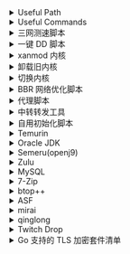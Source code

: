<details>
<summary>Useful Path</summary>

```
/etc/sysctl.d/
```

```
/var/log/
```
</details>
<details>
<summary>Useful Commands</summary>

```shell
apt install -y sudo
```

```shell
sudo vim /etc/sudoers

username ALL=(ALL) NOPASSWD:ALL
# username ALL=(ALL) NOPASSWD:/usr/lib/openssh/sftp-server
```

```shell
usermod -aG <Group> <User>
usermod -g <Group> <User> # forced
# https://www.gnu.org/software/coreutils/manual/html_node/File-permissions.html
chmod -R a/u/g/o =/+/-/ r/w/x <PATH>
chown -R <User> <PATH>

```

```
sudo timedatectl set-timezone Asia/Shanghai

sudo timedatectl set-ntp true
```

```shell
sudo apt update && sudo apt upgrade -y
```

```shell
sudo apt --purge autoremove -y && sudo apt autoclean -y && sudo apt clean
```

```shell
sudo apt remove -y vim-common
```

```shell
sudo apt install -y wget curl screen software-properties-common apt-transport-https ca-certificates lsb-release dirmngr gnupg gnupg1 gnupg2 vim build-essential
```

```shell
sudo vim /etc/ssh/sshd_config

Port 22
PermitRootLogin no
PubkeyAuthentication yes
PasswordAuthentication no
RSAAuthentication yes
Subsystem sftp sudo /usr/lib/openssh/sftp-server

systemctl restart sshd
```

```shell
kill -9 $(ps -ef | grep record | grep -v grep | awk '{print $2}')
```

```shell
cat /dev/null > nohup.out
```

```shell
ps aux|grep
```

```shell
journalctl --vacuum-size=100M
```

```shell
du -sh * | sort -hr
```

```shell
docker system prune -a
```

```shell
# clean docker images
0 1 * * * /user/bin/docker system prune -a
```
</details>
<details>
<summary>三网测速脚本</summary>

```shell
bash <(curl -Lso- https://git.io/superspeed)
```
</details>
<details>
<summary>一键 DD 脚本</summary>

https://www.cxthhhhh.com/Network-Reinstall-System-Modify (默认密码 cxthhhhh.com)
```shell
wget --no-check-certificate -qO ~/Network-Reinstall-System-Modify.sh 'https://www.cxthhhhh.com/CXT-Library/Network-Reinstall-System-Modify/Network-Reinstall-System-Modify.sh' && chmod a+x ~/Network-Reinstall-System-Modify.sh && bash ~/Network-Reinstall-System-Modify.sh -UI_Options
```

https://github.com/bohanyang/debi
```shell
curl -OJL https://raw.githubusercontent.com/bohanyang/debi/master/debi.sh && chmod a+rx debi.sh
```

```shell
sudo ./debi.sh --full-upgrade --firmware --version 11 --architecture amd64 --hostname debian --authorized-keys-url https://github.com/SekiBetu.keys --timezone Asia/Shanghai --user sekibetu --password <新系统用户密码> --ssh-port <SSH端口>
```
 
如果没有DHCP自动配置网络则要手动指定IP与网关

`--ip <IP/CIDR>` `--gateway <gateway>` `--netmask <netmask>`

`--netmask` 可以不用，通过 [CIDR对照表](https://ip.sb/cidr/) 转换成相应掩码值填入 `--ip` 即可

`Ubuntu 20` 的网络配置文件: `cat /etc/netplan/50-cloud-init.yaml`

`Ubuntu 18` 或 `Debian` 的网络配置文件: `cat /etc/network/interfaces`
</details>
<details>
<summary>xanmod 内核</summary>

https://xanmod.org/
```shell
curl -JL https://dl.xanmod.org/gpg.key | sudo gpg --dearmor --yes -o /usr/share/keyrings/xanmod-kernel-archive-keyring.gpg
echo 'deb [signed-by=/usr/share/keyrings/xanmod-kernel-archive-keyring.gpg] http://deb.xanmod.org releases main' | sudo tee /etc/apt/sources.list.d/xanmod-kernel.list
sudo apt update && sudo apt upgrade -y && sudo apt install -y linux-xanmod-lts
```
</details>
<details>
<summary>卸载旧内核</summary>

```shell
uname -a
```

```shell
sudo dpkg --list | grep -E -i --color "linux-image|linux-headers"
sudo apt list --installed | grep -E -i --color "linux-image|linux-headers"
```

```shell
sudo dpkg --purge --force-remove-essential linux-image-
sudo dpkg --purge --force-remove-essential linux-headers-
sudo apt purge -y linux-image-
sudo apt purge -y linux-headers-
```
</details>
<details>
<summary>切换内核</summary>

```shell
sudo apt install -y linux-headers-amd64 linux-image-amd64
sudo cat /boot/grub/grub.cfg
sudo vim /etc/default/grub
GRUB_DEFAULT=“1 >0” 
# 第一个 menuentry 的序号是 0，第二个 submenu 的序号是 1，在 submenu 中，第一个 menuentry 的序号是 0，第二个是 1，以此类推
sudo update-grub
```
</details>
<details>
<summary>BBR 网络优化脚本</summary>

https://github.com/ylx2016/Linux-NetSpeed
```shell
wget -N --no-check-certificate "https://raw.githubusercontent.com/ylx2016/Linux-NetSpeed/master/tcp.sh" && chmod +x tcp.sh
```
</details>
<details>
<summary>代理脚本</summary>

https://github.com/kirin10000/Xray-script
```shell
wget -O Xray-TLS+Web-setup.sh https://github.com/SekiBetu/Xray-script/raw/tls/Xray-TLS+Web-setup.sh
sudo bash Xray-TLS+Web-setup.sh
```
</details>
<details>
<summary>中转转发工具</summary>

https://github.com/KANIKIG/Multi-EasyGost

https://github.com/Qv2ray/mmp-go
</details>
<details>
<summary>自用初始化脚本</summary>

```shell
curl https://raw.githubusercontent.com/SekiBetu/Softwares/main/Linux/init.sh | bash
```

```shell
curl https://raw.githubusercontent.com/SekiBetu/Softwares/main/Linux/init2.sh | bash
```

```shell
curl https://raw.githubusercontent.com/SekiBetu/Softwares/main/Linux/restart.sh | bash
```
</details>
<details>
<summary>Temurin</summary>

https://adoptium.net/temurin/releases
```shell
curl -JL https://packages.adoptium.net/artifactory/api/gpg/key/public | sudo gpg --dearmor --yes -o /usr/share/keyrings/temurin-archive-keyring.gpg
echo "deb [signed-by=/usr/share/keyrings/temurin-archive-keyring.gpg] https://packages.adoptium.net/artifactory/deb $(lsb_release -cs) main" | sudo tee /etc/apt/sources.list.d/temurin.list
sudo apt update && sudo apt install -y temurin-17-jdk
```
</details>
<details>
<summary>Oracle JDK</summary>

https://www.oracle.com/java/technologies/downloads/

https://gist.github.com/wavezhang/ba8425f24a968ec9b2a8619d7c2d86a6#gistcomment-3425441

https://sites.google.com/view/sekibetu/jdk
```shell
curl -OJL https://javadl.oracle.com/webapps/download/GetFile/1.8.0_333-b02/2dee051a5d0647d5be72a7c0abff270e/linux-i586/jdk-8u333-linux-x64.tar.gz
sudo mkdir -p /usr/local/Java/OracleJDK
sudo tar -C /usr/local/Java/OracleJDK -zxvf jdk-8u333-linux-x64.tar.gz ; rm jdk-8u333-linux-x64.tar.gz
echo 'export PATH=$PATH:/usr/local/Java/OracleJDK/jdk1.8.0_333/bin'>>~/.bashrc
export PATH=$PATH:/usr/local/Java/OracleJDK/jdk1.8.0_333/bin
source ~/.bashrc
```

```shell
curl -OJL https://download.oracle.com/java/17/latest/jdk-17_linux-x64_bin.tar.gz
sudo mkdir -p /usr/local/Java/OracleJDK
sudo tar -C /usr/local/Java/OracleJDK -zxvf jdk-17_linux-x64_bin.tar.gz ; rm jdk-17_linux-x64_bin.tar.gz
echo 'export PATH=$PATH:/usr/local/Java/OracleJDK/jdk-17/bin'>>~/.bashrc
export PATH=$PATH:/usr/local/Java/OracleJDK/jdk-17/bin
source ~/.bashrc
```
</details>
<details>
<summary>Semeru(openj9)</summary>

https://developer.ibm.com/languages/java/semeru-runtimes/downloads/
```shell
curl -OJL https://github.com/ibmruntimes/semeru17-binaries/releases/download/jdk-17.0.3%2B7_openj9-0.32.0/ibm-semeru-open-jdk_x64_linux_17.0.3_7_openj9-0.32.0.tar.gz
sudo mkdir -p /usr/local/Java/Semeru
sudo tar -C /usr/local/Java/Semeru -zxvf ibm-semeru-open-jdk_x64_linux_17.0.3_7_openj9-0.32.0.tar.gz ; rm ibm-semeru-open-jdk_x64_linux_17.0.3_7_openj9-0.32.0.tar.gz
echo 'export PATH=$PATH:/usr/local/Java/Semeru/jdk-17.0.3+7/bin'>>~/.bashrc
export PATH=$PATH:/usr/local/Java/Semeru/jdk-17.0.3+7/bin
source ~/.bashrc
```
</details>
<details>
<summary>Zulu</summary>

https://www.azul.com/downloads/
```shell
sudo gpg --no-default-keyring --keyring /usr/share/keyrings/zulu-archive-keyring.gpg --keyserver keyserver.ubuntu.com --recv 0xB1998361219BD9C9
curl -OJL https://cdn.azul.com/zulu/bin/zulu-repo_1.0.0-3_all.deb
sudo apt install ./zulu-repo_1.0.0-3_all.deb ; rm zulu-repo_1.0.0-3_all.deb
sudo apt update && sudo apt install -y zulu17-ca-jdk
```
</details>
<details>
<summary>MySQL</summary>

https://dev.mysql.com/downloads/repo/apt/
```shell
curl -OJL https://dev.mysql.com/get/mysql-apt-config_0.8.22-1_all.deb
sudo apt install ./mysql-apt-config_0.8.22-1_all.deb ; rm mysql-apt-config_0.8.22-1_all.deb
sudo apt update && sudo apt install -y mysql-server
sudo mysql_secure_installation
```
</details>
<details>
<summary>7-Zip</summary>

https://www.7-zip.org/
```shell
curl -OJL https://www.7-zip.org/a/7z2107-linux-x64.tar.xz
sudo mkdir -p /usr/local/7zip
sudo tar -C /usr/local/7zip -xvf 7z2107-linux-x64.tar.xz ; rm 7z2107-linux-x64.tar.xz
echo 'export PATH=$PATH:/usr/local/7zip'>>~/.bashrc
export PATH=$PATH:/usr/local/7zip
source ~/.bashrc
```
</details>
<details>
<summary>btop++</summary>

https://github.com/aristocratos/btop/releases
```shell
mkdir -p btop ; cd btop
curl -OJL https://github.com/aristocratos/btop/releases/download/v1.2.7/btop-x86_64-linux-musl.tbz
tar -xjvf btop-x86_64-linux-musl.tbz
sudo make install ; sudo make setuid
cd .. ; sudo rm -rf btop/
# pip3 install tiptop
```
</details>
<details>
<summary>ASF</summary>
https://github.com/JustArchiNET/ArchiSteamFarm/releases/

```shell
curl -OJL https://github.com/JustArchiNET/ArchiSteamFarm/releases/download/5.2.6.3/ASF-linux-x64.zip ; unzip ASF-linux-x64.zip -d ASF/
rm ASF-linux-x64.zip ; cd ASF/ ; chmod +x ArchiSteamFarm
```
</details>
<details>
<summary>mirai</summary>

https://github.com/iTXTech/mirai-console-loader/releases

https://github.com/cssxsh/bilibili-helper/releases

https://github.com/gnuf0rce/rss-helper/releases

https://github.com/project-mirai/chat-command/releases
```shell
mkdir -p mirai ; cd mirai
curl -OJL https://github.com/iTXTech/mirai-console-loader/releases/download/v2.1.0/mcl-2.1.0.zip
unzip mcl-2.1.0.zip ; chmod +x mcl
mkdir -p plugins ; cd plugins
curl -OJL https://github.com/cssxsh/bilibili-helper/releases/download/v1.5.1/bilibili-helper-1.5.1.mirai2.jar
curl -OJL https://github.com/gnuf0rce/rss-helper/releases/download/v1.2.1/rss-helper-1.2.1.mirai2.jar
curl -OJL https://github.com/project-mirai/chat-command/releases/download/0.5.1/chat-command-0.5.1.jar
cd .. ; ./mcl -u

# config.json 换源
# mirai repo: https://raw.githubusercontent.com/project-mirai/mirai-repo-mirror/master
# maven repo: https://repo1.maven.org/maven2
```

```shell
/perm permit u805023197 *:*
```

```shell
/bili-dynamic add 161775300
/bili-dynamic add 233108841
/bili-dynamic add 36142005
/rss add https://rsshub.app/tiktok/user/@nozomi0125
/rss add https://rsshub.app/tiktok/user/@minyan84
```
</details>
<details>
<summary>qinglong</summary>

https://github.com/whyour/qinglong

```shell
# 安装
sudo curl -L "https://github.com/docker/compose/releases/download/1.29.2/docker-compose-$(uname -s)-$(uname -m)" -o /usr/local/bin/docker-compose

sudo chmod +x /usr/local/bin/docker-compose

mkdir qinglong

wget https://raw.githubusercontent.com/whyour/qinglong/master/docker/docker-compose.yml

docker-compose up -d

docker exec -it ql_web_1 bash

# JD_COOKIE
pt_key=XXXXXXX;pt_pin=XXX;

# 拉库
0 0 * * * ql repo https://github.com/shufflewzc/faker2.git "jd_|jx_|gua_|jddj_|jdCookie" "activity|backUp" "^jd[^_]|USER|function|utils|sendNotify|ZooFaker_Necklace.js|JDJRValidator_|sign_graphics_validate|ql|JDSignValidator|magic" "main"
```
</details>
<details>
<summary>Twitch Drop</summary>

https://github.com/TychoTheTaco/Twitch-Drops-Bot
```shell
sudo apt install -y git nodejs chromium
sudo npm install -g npm
git clone https://github.com/TychoTheTaco/Twitch-Drops-Bot.git
cd Twitch-Drops-Bot ; sudo npm install ; npm run build

npm run start

npm run updateGames
```

```json
{
  "browser": "/usr/bin/chromium",
  "games": ["460630","488634","490382","493057","511224"],
  "headless": true,
  "headless_login": true,
  "username": "",
  "password": "",
  "interval": 15,
  "load_timeout_secs": 30,
  "failed_stream_retry": 3,
  "failed_stream_timeout": 30,
  "browser_args": ["--no-sandbox"],
  "watch_unlisted_games": false,
  "hide_video": true,
  "show_account_not_linked_warning": false
}

"log_level": "debug"
```

```shell
curl -OJL https://raw.githubusercontent.com/SekiBetu/Linux/main/twitch.sh

crontab -e
0,30 * * * * /bin/bash /PATH/TO/twitch.sh
```
</details>
<details>
<summary>Go 支持的 TLS 加密套件清单</summary>
https://github.com/golang/go/blob/master/src/crypto/tls/cipher_suites.go
</details>
